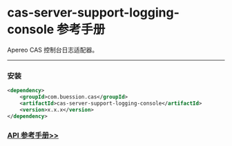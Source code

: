 # cas-server-support-logging-console 参考手册


Apereo CAS 控制台日志适配器。


---


### 安装

```xml
<dependency>
    <groupId>com.buession.cas</groupId>
    <artifactId>cas-server-support-logging-console</artifactId>
    <version>x.x.x</version>
</dependency>
```


### [API 参考手册>>](https://javadoc.io/doc/com.buession.cas/cas-server-support-logging-console/3.0.1/index.html)
